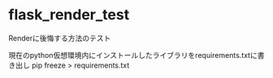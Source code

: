 # flask_render_test
Renderに後悔する方法のテスト

現在のpython仮想環境内にインストールしたライブラリをrequirements.txtに書き出し
pip freeze > requirements.txt